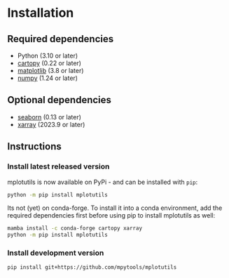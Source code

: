 # Installation

## Required dependencies

- Python (3.10 or later)
- [cartopy](http://scitools.org.uk/cartopy/) (0.22 or later)
- [matplotlib](http://matplotlib.org/) (3.8 or later)
- [numpy](http://www.numpy.org/) (1.24 or later)

## Optional dependencies

- [seaborn](https://seaborn.pydata.org/) (0.13 or later)
- [xarray](http://xarray.pydata.org/) (2023.9 or later)

## Instructions

### Install latest released version

mplotutils is now available on PyPi - and can be installed with `pip`:

```bash
python -m pip install mplotutils
```

Its not (yet) on conda-forge. To install it into a conda environment, add the required
dependencies first before using pip to install mplotutils as well:

```bash
mamba install -c conda-forge cartopy xarray
python -m pip install mplotutils
```

### Install development version

```bash
pip install git+https://github.com/mpytools/mplotutils
```
